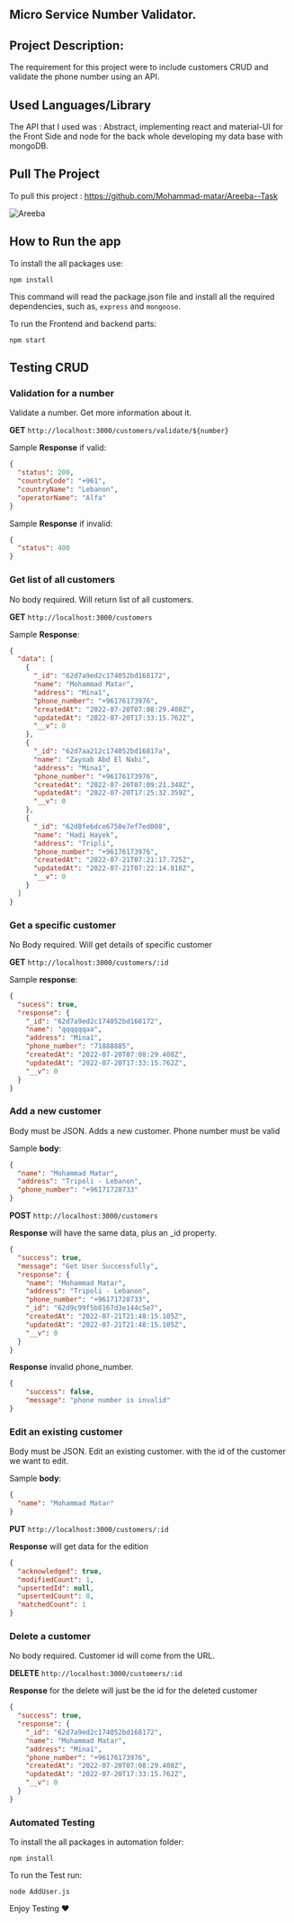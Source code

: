 ## Micro Service Number Validator.

## Project Description:

The requirement for this project were to include customers CRUD and validate the phone number using an API.

## Used Languages/Library

The API that I used was : Abstract, implementing react and material-UI for the Front Side and node for the back whole developing my data base with mongoDB.

## Pull The Project

To pull this project : https://github.com/Mohammad-matar/Areeba--Task

![Areeba ](https://datavirtuality.com/wp-content/uploads/2021/08/areeba-logo.png)

## How to Run the app

To install the all packages use:

```cli
npm install
```

This command will read the package.json file and install all the required dependencies, such as, `express` and `mongoose`.

To run the Frontend and backend parts:

```cli
npm start
```

## Testing CRUD

### Validation for a number

Validate a number. Get more information about it.

**GET** `http://localhost:3000/customers/validate/${number}`

Sample **Response** if valid:

```json
{
  "status": 200,
  "countryCode": "+961",
  "countryName": "Lebanon",
  "operatorName": "Alfa"
}
```

Sample **Response** if invalid:

```json
{
  "status": 400
}
```

### Get list of all customers

No body required. Will return list of all customers.

**GET** `http://localhost:3000/customers`

Sample **Response**:

```json
{
  "data": [
    {
      "_id": "62d7a9ed2c174052bd168172",
      "name": "Mohammad Matar",
      "address": "Mina1",
      "phone_number": "+96176173976",
      "createdAt": "2022-07-20T07:08:29.408Z",
      "updatedAt": "2022-07-20T17:33:15.762Z",
      "__v": 0
    },
    {
      "_id": "62d7aa212c174052bd16817a",
      "name": "Zaynab Abd El Nabi",
      "address": "Mina1",
      "phone_number": "+96176173976",
      "createdAt": "2022-07-20T07:09:21.348Z",
      "updatedAt": "2022-07-20T17:25:32.359Z",
      "__v": 0
    },
    {
      "_id": "62d8fe6dce6750e7ef7ed008",
      "name": "Hadi Hayek",
      "address": "Tripli",
      "phone_number": "+96176173976",
      "createdAt": "2022-07-21T07:21:17.725Z",
      "updatedAt": "2022-07-21T07:22:14.818Z",
      "__v": 0
    }
  ]
}
```

### Get a specific customer

No Body required. Will get details of specific customer

**GET** `http://localhost:3000/customers/:id`

Sample **response**:

```json
{
  "sucess": true,
  "response": {
    "_id": "62d7a9ed2c174052bd168172",
    "name": "qqqqqqaa",
    "address": "Mina1",
    "phone_number": "71888885",
    "createdAt": "2022-07-20T07:08:29.408Z",
    "updatedAt": "2022-07-20T17:33:15.762Z",
    "__v": 0
  }
}
```

### Add a new customer

Body must be JSON. Adds a new customer. Phone number must be valid

Sample **body**:

```json
{
  "name": "Mohammad Matar",
  "address": "Tripoli - Lebanon",
  "phone_number": "+96171728733"
}
```

**POST** `http://localhost:3000/customers`

**Response** will have the same data, plus an \_id property.

```json
{
  "success": true,
  "message": "Get User Successfully",
  "response": {
    "name": "Mohammad Matar",
    "address": "Tripoli - Lebanon",
    "phone_number": "+96171728733",
    "_id": "62d9c99f5b8167d3e144c5e7",
    "createdAt": "2022-07-21T21:48:15.105Z",
    "updatedAt": "2022-07-21T21:48:15.105Z",
    "__v": 0
  }
}
```

**Response** invalid phone_number.

```json
{
    "success": false,
    "message": "phone number is invalid"
}
```

### Edit an existing customer

Body must be JSON. Edit an existing customer. with the id of the customer we want to edit.

Sample **body**:

```json
{
  "name": "Mohammad Matar"
}
```

**PUT** `http://localhost:3000/customers/:id`

**Response** will get data for the edition

```json
{
  "acknowledged": true,
  "modifiedCount": 1,
  "upsertedId": null,
  "upsertedCount": 0,
  "matchedCount": 1
}
```

### Delete a customer

No body required. Customer id will come from the URL.

**DELETE** `http://localhost:3000/customers/:id`

**Response** for the delete will just be the id for the deleted customer

```json
{
  "success": true,
  "response": {
    "_id": "62d7a9ed2c174052bd168172",
    "name": "Mohammad Matar",
    "address": "Mina1",
    "phone_number": "+96176173976",
    "createdAt": "2022-07-20T07:08:29.408Z",
    "updatedAt": "2022-07-20T17:33:15.762Z",
    "__v": 0
  }
}
```
### Automated Testing

To install the all packages in automation folder:

```cli
npm install
```

To run the Test run:

```cli
node AddUser.js
```


Enjoy Testing :heart:
